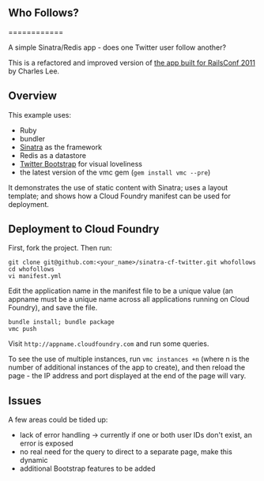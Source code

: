 ## Who Follows?
============

A simple Sinatra/Redis app - does one Twitter user follow another? 

This is a refactored and improved version of [the app built for RailsConf 2011](http://support.cloudfoundry.com/entries/20117991-cloud-foundry-workshop-at-railsconf-2011) by Charles Lee.

## Overview

This example uses:

- Ruby
- bundler
- [Sinatra](http://www.sinatrarb.com/) as the framework
- Redis as a datastore
- [Twitter Bootstrap](http://twitter.github.com) for visual loveliness
- the latest version of the vmc gem (`gem install vmc --pre`)

It demonstrates the use of static content with Sinatra; uses a layout template; and shows how a Cloud Foundry manifest can be used for deployment.

## Deployment to Cloud Foundry

First, fork the project. Then run:

    git clone git@github.com:<your_name>/sinatra-cf-twitter.git whofollows
    cd whofollows
    vi manifest.yml

Edit the application name in the manifest file to be a unique value (an appname must be a unique name across all applications running on Cloud Foundry), and save the file.

    bundle install; bundle package
    vmc push

Visit `http://appname.cloudfoundry.com` and run some queries.

To see the use of multiple instances, run `vmc instances +n` (where n is the number of additional instances of the app to create), and then reload the page - the IP address and port displayed at the end of the page will vary.

## Issues

A few areas could be tided up:

- lack of error handling -> currently if one or both user IDs don't exist, an error is exposed
- no real need for the query to direct to a separate page, make this dynamic 
- additional Bootstrap features to be added

